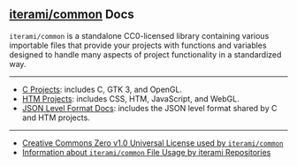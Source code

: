[iterami/common](https://github.com/iterami/common) Docs
--------------------------------------------------------

`iterami/common` is a standalone CC0-licensed library containing various importable files that provide your projects with functions and variables designed to handle many aspects of project functionality in a standardized way.

---

* [C Projects](https://github.com/iterami/Docs.htm/blob/gh-pages/common/guides/c.md): includes C, GTK 3, and OpenGL.
* [HTM Projects](https://github.com/iterami/Docs.htm/blob/gh-pages/common/guides/htm.md): includes CSS, HTM, JavaScript, and WebGL.
* [JSON Level Format Docs](https://github.com/iterami/Docs.htm/blob/gh-pages/common/guides/json.md): includes the JSON level format shared by C and HTM projects.

---

* [Creative Commons Zero v1.0 Universal License used by `iterami/common`](https://github.com/iterami/common/blob/gh-pages/LICENSE.md)
* [Information about `iterami/common` File Usage by iterami Repositories](https://github.com/iterami/Docs.htm/blob/gh-pages/repositories/common.md)

